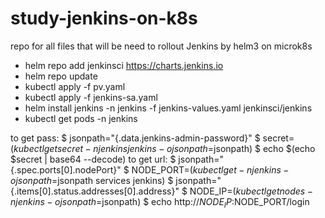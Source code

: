 # study-jenkins-on-k8s
repo for all files that will be need to rollout Jenkins by helm3 on microk8s

- helm repo add jenkinsci https://charts.jenkins.io
- helm repo update
- kubectl apply -f pv.yaml
- kubectl apply -f jenkins-sa.yaml  
- helm install jenkins -n jenkins -f jenkins-values.yaml jenkinsci/jenkins
- kubectl get pods -n jenkins

to get pass:
    $ jsonpath="{.data.jenkins-admin-password}" 
    $ secret=$(kubectl get secret -n jenkins jenkins -o jsonpath=$jsonpath)
    $ echo $(echo $secret | base64 --decode)
to get url:
    $ jsonpath="{.spec.ports[0].nodePort}"
    $ NODE_PORT=$(kubectl get -n jenkins -o jsonpath=$jsonpath services jenkins)
    $ jsonpath="{.items[0].status.addresses[0].address}"
    $ NODE_IP=$(kubectl get nodes -n jenkins -o jsonpath=$jsonpath)
    $ echo http://$NODE_IP:$NODE_PORT/login
